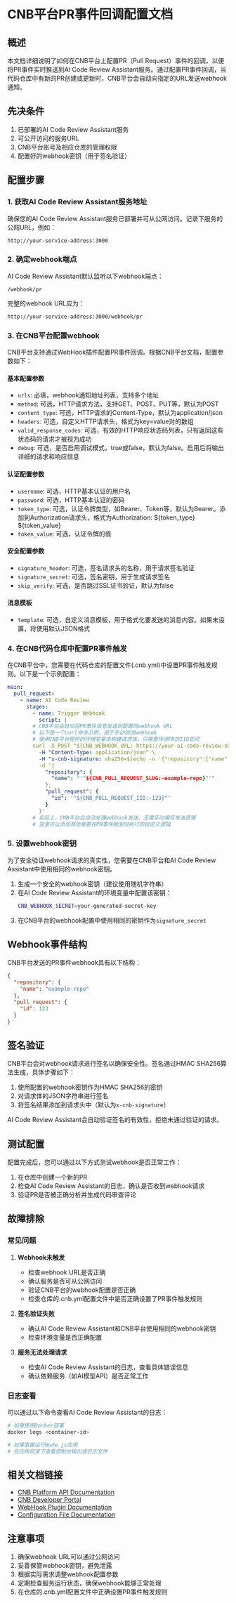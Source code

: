 # CNB平台PR事件回调配置文档

## 概述

本文档详细说明了如何在CNB平台上配置PR（Pull Request）事件的回调，以便将PR事件实时推送到AI Code Review Assistant服务。通过配置PR事件回调，当代码仓库中有新的PR创建或更新时，CNB平台会自动向指定的URL发送webhook通知。

## 先决条件

1. 已部署的AI Code Review Assistant服务
2. 可公开访问的服务URL
3. CNB平台账号及相应仓库的管理权限
4. 配置好的webhook密钥（用于签名验证）

## 配置步骤

### 1. 获取AI Code Review Assistant服务地址

确保您的AI Code Review Assistant服务已部署并可从公网访问。记录下服务的公网URL，例如：
```
http://your-service-address:3000
```

### 2. 确定webhook端点

AI Code Review Assistant默认监听以下webhook端点：
```
/webhook/pr
```

完整的webhook URL应为：
```
http://your-service-address:3000/webhook/pr
```

### 3. 在CNB平台配置webhook

CNB平台支持通过WebHook插件配置PR事件回调。根据CNB平台文档，配置参数如下：

#### 基本配置参数
- `urls`: 必填，webhook通知地址列表，支持多个地址
- `method`: 可选，HTTP请求方法，支持GET、POST、PUT等，默认为POST
- `content_type`: 可选，HTTP请求的Content-Type，默认为application/json
- `headers`: 可选，自定义HTTP请求头，格式为key=value对的数组
- `valid_response_codes`: 可选，有效的HTTP响应状态码列表，只有返回这些状态码的请求才被视为成功
- `debug`: 可选，是否启用调试模式，true或false，默认为false。启用后将输出详细的请求和响应信息

#### 认证配置参数
- `username`: 可选，HTTP基本认证的用户名
- `password`: 可选，HTTP基本认证的密码
- `token_type`: 可选，认证令牌类型，如Bearer、Token等，默认为Bearer。添加到Authorization请求头，格式为Authorization: ${token_type} ${token_value}
- `token_value`: 可选，认证令牌的值

#### 安全配置参数
- `signature_header`: 可选，签名请求头的名称，用于请求签名验证
- `signature_secret`: 可选，签名密钥，用于生成请求签名
- `skip_verify`: 可选，是否跳过SSL证书验证，默认为false

#### 消息模板
- `template`: 可选，自定义消息模板，用于格式化要发送的消息内容。如果未设置，将使用默认JSON格式

### 4. 在CNB代码仓库中配置PR事件触发

在CNB平台中，您需要在代码仓库的配置文件(.cnb.yml)中设置PR事件触发规则。以下是一个示例配置：

```yaml
main:
  pull_request:
    - name: AI Code Review
      stages:
        - name: Trigger Webhook
          script: |
        # CNB平台会自动将PR事件信息发送到配置的webhook URL
        # 以下是一个curl命令示例，用于手动测试webhook
        # 使用CNB平台提供的环境变量来构建请求体，只需要传递PR的IID即可
        curl -X POST "${CNB_WEBHOOK_URL:-https://your-ai-code-review-service.com/webhook/pr}" \
          -H "Content-Type: application/json" \
          -H "x-cnb-signature: sha256=$(echo -n '{"repository":{"name":"'"${CNB_PULL_REQUEST_SLUG:-example-repo}"'"},"pull_request":{"id":'"${CNB_PULL_REQUEST_IID:-123}"'}}' | openssl dgst -sha256 -hmac "${CNB_WEBHOOK_SECRET:-your-webhook-secret}" | sed 's/^(stdin)= //')"
          -d '{
            "repository": {
              "name": "'"${CNB_PULL_REQUEST_SLUG:-example-repo}"'"
            },
            "pull_request": {
              "id": '"${CNB_PULL_REQUEST_IID:-123}"'
            }
          }'
        # 实际上，CNB平台会自动处理webhook发送，无需手动编写发送逻辑
        # 这里可以添加其他需要在PR事件触发时执行的自定义逻辑
```

### 5. 设置webhook密钥

为了安全验证webhook请求的真实性，您需要在CNB平台和AI Code Review Assistant中使用相同的webhook密钥。

1. 生成一个安全的webhook密钥（建议使用随机字符串）
2. 在AI Code Review Assistant的环境变量中配置该密钥：
   ```bash
   CNB_WEBHOOK_SECRET=your-generated-secret-key
   ```
3. 在CNB平台的webhook配置中使用相同的密钥作为`signature_secret`

## Webhook事件结构

CNB平台发送的PR事件webhook具有以下结构：

```json
{
  "repository": {
    "name": "example-repo"
  },
  "pull_request": {
    "id": 123
  }
}
```

## 签名验证

CNB平台会对webhook请求进行签名以确保安全性。签名通过HMAC SHA256算法生成，具体步骤如下：

1. 使用配置的webhook密钥作为HMAC SHA256的密钥
2. 对请求体的JSON字符串进行签名
3. 将签名结果添加到请求头中（默认为`x-cnb-signature`）

AI Code Review Assistant会自动验证签名的有效性，拒绝未通过验证的请求。

## 测试配置

配置完成后，您可以通过以下方式测试webhook是否正常工作：

1. 在仓库中创建一个新的PR
2. 检查AI Code Review Assistant的日志，确认是否收到webhook请求
3. 验证PR是否被正确分析并生成代码审查评论

## 故障排除

### 常见问题

1. **Webhook未触发**
   - 检查webhook URL是否正确
   - 确认服务是否可从公网访问
   - 验证CNB平台的webhook配置是否正确
   - 检查仓库的.cnb.yml配置文件中是否正确设置了PR事件触发规则

2. **签名验证失败**
   - 确认AI Code Review Assistant和CNB平台使用相同的webhook密钥
   - 检查环境变量是否正确配置

3. **服务无法处理请求**
   - 检查AI Code Review Assistant的日志，查看具体错误信息
   - 确认依赖服务（如AI模型API）是否正常工作

### 日志查看

可以通过以下命令查看AI Code Review Assistant的日志：

```bash
# 如果使用Docker部署
docker logs <container-id>

# 如果直接运行Node.js应用
# 在应用目录下查看控制台输出或日志文件
```

## 相关文档链接

- [CNB Platform API Documentation](https://api.cnb.cool)
- [CNB Developer Portal](https://docs.cnb.cool/en/openapi.html)
- [WebHook Plugin Documentation](https://docs.cnb.cool/en/plugin/#public/cnbcool/webhook)
- [Configuration File Documentation](https://docs.cnb.cool/en/build/configuration.html)

## 注意事项

1. 确保webhook URL可以通过公网访问
2. 妥善保管webhook密钥，避免泄露
3. 根据实际需求调整webhook配置参数
4. 定期检查服务运行状态，确保webhook能够正常处理
5. 在仓库的.cnb.yml配置文件中正确设置PR事件触发规则